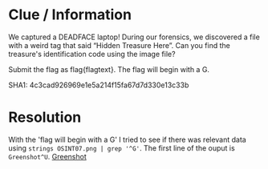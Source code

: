 # Clue / Information
We captured a DEADFACE laptop! During our forensics, we discovered a file with a weird tag that said “Hidden Treasure Here”. Can you find the treasure's identification code using the image file?

Submit the flag as flag{flagtext}. The flag will begin with a G.

SHA1: 4c3cad926969e1e5a214f15fa67d7d330e13c33b

# Resolution

With the 'flag will begin with a G' I tried to see if there was relevant data using `strings OSINT07.png | grep '^G'`.
The first line of the ouput is `Greenshot^U`. [Greenshot](https://getgreenshot.org/)
